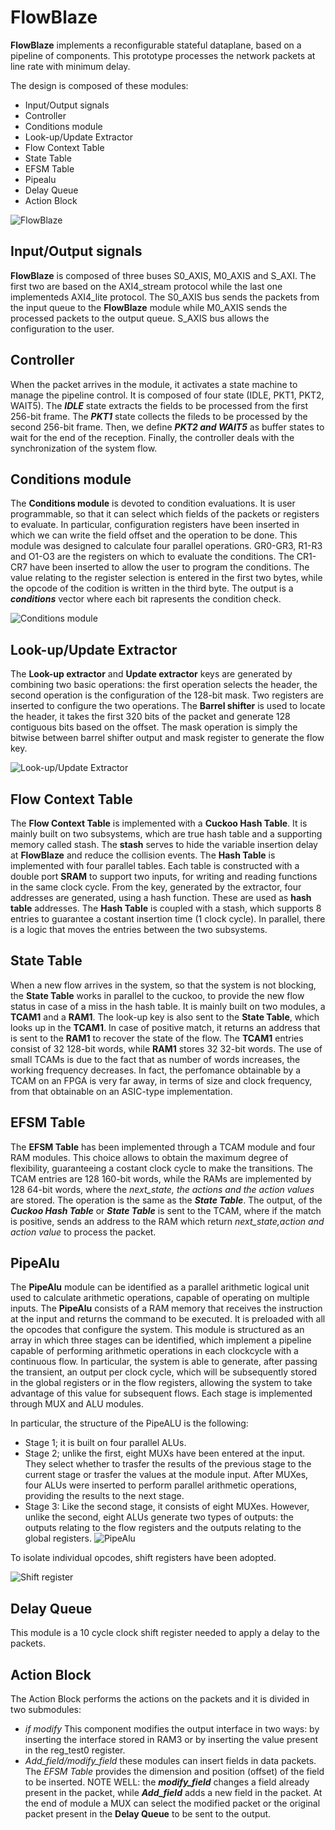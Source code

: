 # FlowBlaze

**FlowBlaze** implements a reconfigurable stateful dataplane, based on a pipeline of components. This prototype processes the network packets at line rate with minimum delay.

The design is composed of these modules:

* Input/Output signals
* Controller 
* Conditions module
* Look-up/Update Extractor
* Flow Context Table 
* State Table
* EFSM Table 
* Pipealu
* Delay Queue
* Action Block

![FlowBlaze](/docs/img/flowblaze.png)

## Input/Output signals
**FlowBlaze** is composed of three buses S0_AXIS, M0_AXIS and S_AXI. The first two are based on the AXI4_stream protocol while the last one implementeds AXI4_lite protocol. The S0_AXIS bus sends the packets from the input queue to the **FlowBlaze** module while M0_AXIS sends the processed packets to the output queue. S_AXIS bus allows the configuration to the user.

## Controller
When the packet arrives in the module, it activates a state machine to manage the pipeline control. It is composed of four state (IDLE, PKT1, PKT2, WAIT5). The ***IDLE*** state extracts the fields to be processed from the first 256-bit frame. The ***PKT1*** state collects the fileds to be processed by the second 256-bit frame. Then, we define ***PKT2 and WAIT5*** as buffer states to wait for the end of the reception. Finally, the controller deals with the synchronization of the system flow.

## Conditions module
The **Conditions module** is devoted to condition evaluations. It is user programmable, so that it can select which fields of the packets or registers to evaluate. In particular, configuration registers have been inserted in which we can write the field offset and the operation to be done. This module was designed to calculate four parallel operations. GR0-GR3, R1-R3 and O1-O3 are the registers on which to evaluate the conditions. The CR1-CR7 have been inserted to allow the user to program the conditions. The value relating to the register selection is entered in the first two bytes, while the opcode of the codition is written in the third byte. The output is a ***conditions*** vector where each bit rapresents the condition check.

![Conditions module](/docs/img/conditions.png)      

## Look-up/Update Extractor
The **Look-up extractor** and **Update extractor** keys are generated by combining two basic operations: the first operation selects the header, the second operation is the configuration of the 128-bit mask. Two registers are inserted to configure the two operations. The **Barrel shifter** is used to locate the header, it takes the first 320 bits of the packet and generate 128 contiguous bits based on the offset. The mask operation is simply the bitwise between barrel shifter output and mask register to generate the flow key.

![Look-up/Update Extractor](/docs/img/lookup_update.png)

## Flow Context Table
The **Flow Context Table** is implemented with a **Cuckoo Hash Table**. It is mainly built on two subsystems, which are true hash table and a supporting memory called stash. The **stash** serves to hide the variable insertion delay at **FlowBlaze** and reduce the collision events. The **Hash Table** is implemented with four parallel tables. Each table is constructed with a double port **SRAM** to support two inputs, for writing and reading functions in the same clock cycle. From the key, generated by the extractor, four addresses are generated, using a hash function. These are used as **hash table** addresses. The **Hash Table** is coupled with a stash, which supports 8 entries to guarantee a costant insertion time (1 clock cycle). In parallel, there is a logic that moves the entries between the two subsystems.

## State Table
When a new flow arrives in the system, so that the system is not blocking, the **State Table** works in parallel to the cuckoo, to provide the new flow status in case of a miss in the hash table. It is mainly built on two modules, a **TCAM1** and a **RAM1**. The look-up key is also sent to the **State Table**, which looks up in the **TCAM1**. In case of positive match, it returns an address that is sent to the **RAM1** to recover the state of the flow. The **TCAM1** entries consist of 32 128-bit words, while **RAM1** stores 32 32-bit words. The use of small TCAMs is due to the fact that as number of words increases, the working frequency decreases. In fact, the perfomance obtainable by a TCAM on an FPGA is very far away, in terms of size and clock frequency, from that obtainable on an ASIC-type implementation.      

## EFSM Table
The **EFSM Table** has been implemented through a TCAM module and four RAM modules. This choice allows to obtain the maximum degree of flexibility, guaranteeing a costant clock cycle to make the transitions. The TCAM entries are 128 160-bit words, while the RAMs are implemented by 128 64-bit words, where the *next_state, the actions and the action values* are stored. The operation is the same as the ***State Table***. The output, of the ***Cuckoo Hash Table*** or ***State Table*** is sent to the TCAM, where if the match is positive, sends an address to the RAM which return *next_state,action and action value* to process the packet.    
      
## PipeAlu
The **PipeAlu** module can be identified as a parallel arithmetic logical unit used to calculate arithmetic operations, capable of operating on multiple inputs.
The **PipeAlu** consists of a RAM memory that receives the instruction at the input and returns the command to be executed. It is preloaded with all the opcodes that configure the system. This module is structured as an array in which three stages can be identified, which implement a pipeline capable of performing arithmetic operations in each clockcycle with a continuous flow. In particular, the system is able to generate, after passing the transient, an output per clock cycle, which will be subsequently stored in the global registers or in the flow registers, allowing the system to take advantage of this value for subsequent flows. Each stage is implemented through MUX and ALU modules.

In particular, the structure of the PipeALU is the following:

* Stage 1; it is built on four parallel ALUs.
* Stage 2; unlike the first, eight MUXs have been entered at the input. They select whether to trasfer the results of the previous stage to the current stage or trasfer the values at the module input. After MUXes, four ALUs were inserted to perform parallel arithmetic operations, providing the results to the next stage.
* Stage 3: Like the second stage, it consists of eight MUXes. However, unlike the second, eight ALUs generate two types of outputs: the outputs relating to the flow registers and the outputs relating to the global registers.
![PipeAlu](/docs/img/pipealu.png)

To isolate individual opcodes, shift registers have been adopted.

![Shift register](/docs/img/shift_register.png)

## Delay Queue
This module is a 10 cycle clock shift register needed to apply a delay to the packets.

## Action Block
The Action Block performs the actions on the packets and it is divided in two submodules:
* *if modify* This component modifies the output interface in two ways: by inserting the interface stored in RAM3 or by inserting the value present in the reg_test0 register. 
* *Add_field/modify_field* these modules can insert fields in data packets. The *EFSM Table* provides the dimension and position (offset) of the field to be inserted. 
NOTE WELL: the ***modify_field*** changes a field already present in the packet, while ***Add_field*** adds a new field in the packet.
At the end of module a MUX can select the modified packet or the original packet present in the **Delay Queue** to be sent to the output. 
